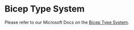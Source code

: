 # Bicep Type System
Please refer to our Microsoft Docs on the [Bicep Type System](https://docs.microsoft.com/azure/azure-resource-manager/bicep/data-types).